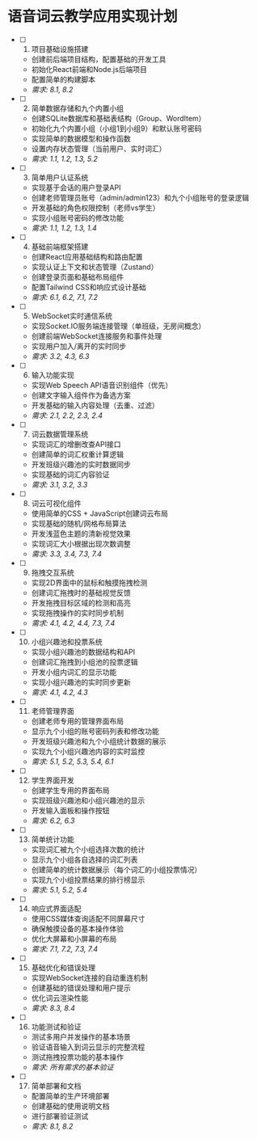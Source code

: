 # 语音词云教学应用实现计划

- [ ] 1. 项目基础设施搭建
  - 创建前后端项目结构，配置基础的开发工具
  - 初始化React前端和Node.js后端项目
  - 配置简单的构建脚本
  - _需求: 8.1, 8.2_

- [ ] 2. 简单数据存储和九个内置小组
  - 创建SQLite数据库和基础表结构（Group、WordItem）
  - 初始化九个内置小组（小组1到小组9）和默认账号密码
  - 实现简单的数据模型和操作函数
  - 设置内存状态管理（当前用户、实时词汇）
  - _需求: 1.1, 1.2, 1.3, 5.2_

- [ ] 3. 简单用户认证系统
  - 实现基于会话的用户登录API
  - 创建老师管理员账号（admin/admin123）和九个小组账号的登录逻辑
  - 开发基础的角色权限控制（老师vs学生）
  - 实现小组账号密码的修改功能
  - _需求: 1.1, 1.2, 1.3, 1.4_

- [ ] 4. 基础前端框架搭建
  - 创建React应用基础结构和路由配置
  - 实现认证上下文和状态管理（Zustand）
  - 创建登录页面和基础布局组件
  - 配置Tailwind CSS和响应式设计基础
  - _需求: 6.1, 6.2, 7.1, 7.2_

- [ ] 5. WebSocket实时通信系统
  - 实现Socket.IO服务端连接管理（单班级，无房间概念）
  - 创建前端WebSocket连接服务和事件处理
  - 实现用户加入/离开的实时同步
  - _需求: 3.2, 4.3, 6.3_

- [ ] 6. 输入功能实现
  - 实现Web Speech API语音识别组件（优先）
  - 创建文字输入组件作为备选方案
  - 开发基础的输入内容处理（去重、过滤）
  - _需求: 2.1, 2.2, 2.3, 2.4_

- [ ] 7. 词云数据管理系统
  - 实现词汇的增删改查API接口
  - 创建简单的词汇权重计算逻辑
  - 开发班级兴趣池的实时数据同步
  - 实现基础的词汇内容验证
  - _需求: 3.1, 3.2, 3.3_

- [ ] 8. 词云可视化组件
  - 使用简单的CSS + JavaScript创建词云布局
  - 实现基础的随机/网格布局算法
  - 开发浅蓝色主题的清新视觉效果
  - 实现词汇大小根据出现次数调整
  - _需求: 3.3, 3.4, 7.3, 7.4_

- [ ] 9. 拖拽交互系统
  - 实现2D界面中的鼠标和触摸拖拽检测
  - 创建词汇拖拽时的基础视觉反馈
  - 开发拖拽目标区域的检测和高亮
  - 实现拖拽操作的实时同步机制
  - _需求: 4.1, 4.2, 4.4, 7.3, 7.4_

- [ ] 10. 小组兴趣池和投票系统
  - 实现小组兴趣池的数据结构和API
  - 创建词汇拖拽到小组池的投票逻辑
  - 开发小组内词汇的显示功能
  - 实现小组兴趣池的实时同步更新
  - _需求: 4.1, 4.2, 4.3_

- [ ] 11. 老师管理界面
  - 创建老师专用的管理界面布局
  - 显示九个小组的账号密码列表和修改功能
  - 开发班级兴趣池和九个小组统计数据的展示
  - 实现九个小组兴趣池内容的实时监控
  - _需求: 5.1, 5.2, 5.3, 5.4, 6.1_

- [ ] 12. 学生界面开发
  - 创建学生专用的界面布局
  - 实现班级兴趣池和小组兴趣池的显示
  - 开发输入面板和操作按钮
  - _需求: 6.2, 6.3_

- [ ] 13. 简单统计功能
  - 实现词汇被九个小组选择次数的统计
  - 显示九个小组各自选择的词汇列表
  - 创建简单的统计数据展示（每个词汇的小组投票情况）
  - 实现九个小组投票结果的排行榜显示
  - _需求: 5.1, 5.2, 5.4_

- [ ] 14. 响应式界面适配
  - 使用CSS媒体查询适配不同屏幕尺寸
  - 确保触摸设备的基本操作体验
  - 优化大屏幕和小屏幕的布局
  - _需求: 7.1, 7.2, 7.3, 7.4_

- [ ] 15. 基础优化和错误处理
  - 实现WebSocket连接的自动重连机制
  - 创建基础的错误处理和用户提示
  - 优化词云渲染性能
  - _需求: 8.3, 8.4_

- [ ] 16. 功能测试和验证
  - 测试多用户并发操作的基本场景
  - 验证语音输入到词云显示的完整流程
  - 测试拖拽投票功能的基本操作
  - _需求: 所有需求的基本验证_

- [ ] 17. 简单部署和文档
  - 配置简单的生产环境部署
  - 创建基础的使用说明文档
  - 进行部署验证测试
  - _需求: 8.1, 8.2_
